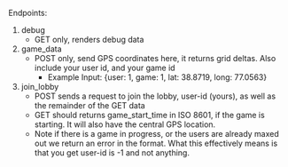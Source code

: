 Endpoints: 

1. debug 
    * GET only, renders debug data
2. game_data
    * POST only, send GPS coordinates here, it returns grid deltas. Also include your user id, and your game id
        * Example Input: {user: 1, game: 1, lat: 38.8719, long: 77.0563}
3. join_lobby
    * POST sends a request to join the lobby, user-id (yours), as well as the remainder of the GET data 
    * GET should returns game_start_time in ISO 8601, if the game is starting. It will also have the central GPS location. 
    * Note if there is a game in progress, or the users are already maxed out we return an error in the format. What this effectively means is that you get user-id is -1 and not anything.
